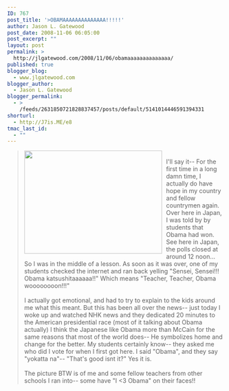 ```yaml
---
ID: 767
post_title: '>OBAMAAAAAAAAAAAAAA!!!!!'
author: Jason L. Gatewood
post_date: 2008-11-06 06:05:00
post_excerpt: ""
layout: post
permalink: >
  http://jlgatewood.com/2008/11/06/obamaaaaaaaaaaaaaa/
published: true
blogger_blog:
  - www.jlgatewood.com
blogger_author:
  - Jason L. Gatewood
blogger_permalink:
  - >
    /feeds/2631850721828837457/posts/default/5141014446591394331
shorturl:
  - http://J7is.ME/e8
tmac_last_id:
  - ""
---
```

><a href="http://1.bp.blogspot.com/_ak7utSL2qJE/SRGOwRMsAzI/AAAAAAAAAPg/ILu6eyLfwZ0/s1600-h/CIMG0513.JPG"><img style="margin: 0pt 10px 10px 0pt; float: left; cursor: pointer; width: 320px; height: 240px;" src="http://www.jlgatewood.com/wp-content/uploads/2010/10/CIMG0513.jpg" alt="" id="BLOGGER_PHOTO_ID_5265146399274304306" border="0" /></a><br />I'll say it--  For the first time in a long damn time, I actually do have hope in my country and fellow countrymen again.  Over here in Japan, I was told by by students that Obama had won.  See here in Japan, the polls closed at around 12 noon...  So I was in the middle of a lesson.  As soon as it was over, one of my students checked the internet and ran back yelling "Sensei, Sensei!!! Obama katsushitaaaaaa!!"  Which means "Teacher, Teacher, Obama woooooooon!!!"<br /><br />I actually got emotional, and had to try to explain to the kids around me what this meant.  But this has been all over the news-- just today I woke up and watched NHK news and they dedicated 20 minutes to the American presidential race (most of it talking about Obama actually)  I think the Japanese like Obama more than McCain for the same reasons that most of the world does-- He symbolizes home and change for the better.   My students certainly know-- they asked me who did I vote for when I first got here.  I said "Obama", and they say "yokatta na"-- "That's good isnt it?"    Yes it is.<br /><br />The picture BTW is of me and some fellow teachers from other schools I ran into-- some have "I &lt;3 Obama" on their faces!!